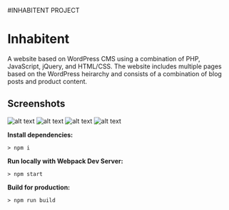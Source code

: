 #INHABITENT PROJECT 
# Inhabitent

A website based on WordPress CMS using a combination of PHP, JavaScript, jQuery, and HTML/CSS. The website includes multiple pages based on the WordPress heirarchy and consists of a combination of blog posts and product content.   

## Screenshots 
![alt text](http://url/to/img.png)
![alt text](http://url/to/img.png)
![alt text](http://url/to/img.png)
![alt text](http://url/to/img.png)

**Install dependencies:**

`> npm i`

**Run locally with Webpack Dev Server:**

`> npm start`

**Build for production:**

`> npm run build`